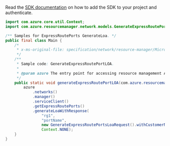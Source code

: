 Read the [SDK documentation](https://github.com/Azure/azure-sdk-for-java/blob/azure-resourcemanager_2.10.0/sdk/resourcemanager/azure-resourcemanager/README.md) on how to add the SDK to your project and authenticate.

```java
import com.azure.core.util.Context;
import com.azure.resourcemanager.network.models.GenerateExpressRoutePortsLoaRequest;

/** Samples for ExpressRoutePorts GenerateLoa. */
public final class Main {
    /*
     * x-ms-original-file: specification/network/resource-manager/Microsoft.Network/stable/2021-05-01/examples/GenerateExpressRoutePortsLOA.json
     */
    /**
     * Sample code: GenerateExpressRoutePortLOA.
     *
     * @param azure The entry point for accessing resource management APIs in Azure.
     */
    public static void generateExpressRoutePortLOA(com.azure.resourcemanager.AzureResourceManager azure) {
        azure
            .networks()
            .manager()
            .serviceClient()
            .getExpressRoutePorts()
            .generateLoaWithResponse(
                "rg1",
                "portName",
                new GenerateExpressRoutePortsLoaRequest().withCustomerName("customerName"),
                Context.NONE);
    }
}
```
